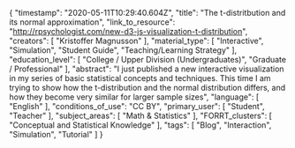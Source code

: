 {
    "timestamp": "2020-05-11T10:29:40.604Z",
    "title": "The t-distritbution and its normal approximation",
    "link_to_resource": "http://rpsychologist.com/new-d3-js-visualization-t-distribution",
    "creators": [
        "Kristoffer Magnusson"
    ],
    "material_type": [
        "Interactive",
        "Simulation",
        "Student Guide",
        "Teaching/Learning Strategy"
    ],
    "education_level": [
        "College / Upper Division (Undergraduates)",
        "Graduate / Professional"
    ],
    "abstract": "I just published a new interactive visualization in my series of basic statistical concepts and techniques. This time I am trying to show how the t-distribution and the normal distribution differs, and how they become very similar for larger sample sizes",
    "language": [
        "English"
    ],
    "conditions_of_use": "CC BY",
    "primary_user": [
        "Student",
        "Teacher"
    ],
    "subject_areas": [
        "Math & Statistics"
    ],
    "FORRT_clusters": [
        "Conceptual and Statistical Knowledge"
    ],
    "tags": [
        "Blog",
        "Interaction",
        "Simulation",
        "Tutorial"
    ]
}